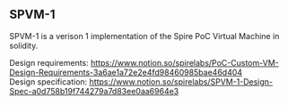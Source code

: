 ## SPVM-1
SPVM-1 is a verison 1 implementation of the Spire PoC Virtual Machine in solidity.

Design requirements: https://www.notion.so/spirelabs/PoC-Custom-VM-Design-Requirements-3a6ae1a72e2e4fd98460985bae46d404  
Design specification: https://www.notion.so/spirelabs/SPVM-1-Design-Spec-a0d758b19f744279a7d83ee0aa6964e3
